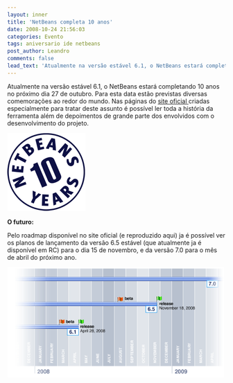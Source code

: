 ```yaml
---
layout: inner
title: 'NetBeans completa 10 anos'
date: 2008-10-24 21:56:03
categories: Evento
tags: aniversario ide netbeans
post_author: Leandro
comments: false
lead_text: 'Atualmente na versão estável 6.1, o NetBeans estará completando 10 anos no próximo dia 27 de outubro. Para esta data estão previstas diversas comemorações ao redor do mundo. Nas páginas do site oficial criadas especialmente para tratar deste assunto é pos...'
---
```


Atualmente na versão estável 6.1, o NetBeans estará completando 10 anos no próximo dia 27 de outubro. Para esta data estão previstas diversas comemorações ao redor do mundo. Nas páginas do <a href="http://www.netbeans.org/birthday/" target="_blank">site oficial </a>criadas especialmente para tratar deste assunto é possível ler toda a história da ferramenta além de depoimentos de grande parte dos envolvidos com o desenvolvimento do projeto.

<a href="img/logo-10y-nb-outline-180.png"><img class="aligncenter size-full wp-image-122" title="logo-10y-nb-outline-180" src="img/logo-10y-nb-outline-180.png" alt="" width="180" height="180" /></a>

<strong>O futuro:</strong>

Pelo roadmap disponível no site oficial (e reproduzido aqui) ja é possível ver os planos de lançamento da versão 6.5 estável (que atualmente ja é disponível em RC) para o dia 15 de novembro, e da versão 7.0 para o mês de abril do próximo ano.

<a href="img/roadmap-netbeans.gif"><img class="aligncenter size-full wp-image-125" title="roadmap-netbeans" src="img/roadmap-netbeans.gif" alt="" width="500" height="255" /></a>